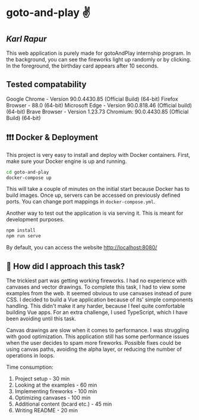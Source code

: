 # goto-and-play :v:

## _Karl Rapur_

This web application is purely made for gotoAndPlay internship program.
In the background, you can see the fireworks light up randomly or by clicking.
In the foreground, the birthday card appears after 10 seconds.

## Tested compatability
Google Chrome - Version 90.0.4430.85 (Official Build) (64-bit)
Firefox Browser - 88.0 (64-bit)
Microsoft Edge - Version 90.0.818.46 (Official build) (64-bit)
Brave Browser - Version 1.23.73 Chromium: 90.0.4430.85 (Official Build) (64-bit)



## :exclamation::exclamation::exclamation: Docker & Deployment

This project is very easy to install and deploy with Docker containers.
First, make sure your Docker engine is up and running.

```sh
cd goto-and-play
docker-compose up
```

This will take a couple of minutes on the initial start because Docker has to build images.
Once up, servers can be accessed on previously defined ports.
You can change port mappings in `docker-compose.yml`.

Another way to test out the application is via serving it. This is meant for development purposes.

```sh
npm install
npm run serve
```

By default, you can access the website [http://localhost:8080/](http://localhost:8080/)

## :blue_book: How did I approach this task?

The trickiest part was getting working fireworks. I had no experience with canvases and vector drawings.
To complete this task, I had to view some examples from the web. It seemed obvious to use canvases instead of pure CSS.
I decided to build a Vue application because of its' simple components handling. This didn't make it any harder,
because I feel quite comfortable building Vue apps. For an extra challenge, I used TypeScript, which I have been avoiding until this task.

Canvas drawings are slow when it comes to performance. I was struggling with good optimization. This application still has some performance issues
when the user decides to spam more fireworks. Possible fixes could be using canvas paths, avoiding the alpha layer, or reducing the number of operations in loops.

Time consumption:

<ol>
    <li>Project setup - 30 min</li>
    <li>Looking at the examples - 60 min</li>
    <li>Implementing fireworks - 100 min</li>
    <li>Optimizing canvases - 100 min</li>
    <li>Additional content (bcard etc.) - 45 min</li>
    <li>Writing README - 20 min</li>
</ol>
